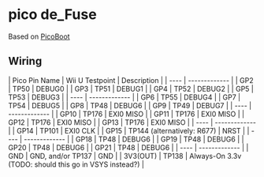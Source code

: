 # pico de_Fuse

Based on [PicoBoot](https://github.com/webhdx/PicoBoot)

## Wiring

| Pico Pin Name  | Wii U Testpoint | Description |
| ---- | ------------- |
| GP2  | TP50 | DEBUG0 |
| GP3  | TP51 | DEBUG1 |
| GP4  | TP52 | DEBUG2 |
| GP5  | TP53 | DEBUG3 |
| ---- | ------------- |
| GP6  | TP55 | DEBUG4 |
| GP7  | TP54 | DEBUG5 |
| GP8  | TP48 | DEBUG6 |
| GP9  | TP49 | DEBUG7 |
| ---- | ------------- |
| GP10 | TP176 | EXI0 MISO |
| GP11 | TP176 | EXI0 MISO |
| GP12 | TP176 | EXI0 MISO |
| GP13 | TP176 | EXI0 MISO |
| ---- | ------------- |
| GP14  | TP101 | EXI0 CLK |
| GP15  | TP144 (alternatively: R677) | NRST |
| ---- | ------------- |
| GP18 |  TP48 | DEBUG6 |
| GP19 |  TP48 | DEBUG6 |
| GP20 |  TP48 | DEBUG6 |
| GP21 |  TP48 | DEBUG6 |
| ---- | ------------- |
| GND |  GND, and/or TP137 | GND |
| 3V3(OUT) |  TP138 | Always-On 3.3v (TODO: should this go in VSYS instead?) |